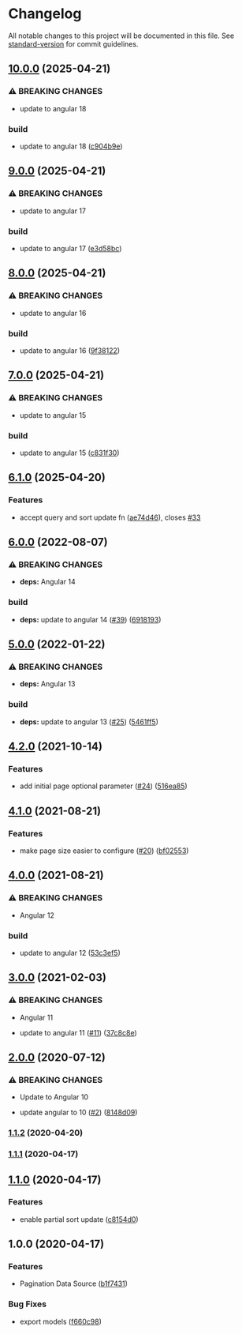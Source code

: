 # Changelog

All notable changes to this project will be documented in this file. See [standard-version](https://github.com/conventional-changelog/standard-version) for commit guidelines.

## [10.0.0](https://github.com/nilsmehlhorn/ngx-pagination-data-source/compare/v9.0.0...v10.0.0) (2025-04-21)


### ⚠ BREAKING CHANGES

* update to angular 18

### build

* update to angular 18 ([c904b9e](https://github.com/nilsmehlhorn/ngx-pagination-data-source/commit/c904b9ef6c822bd65b1996ef523d189ffc4481b3))

## [9.0.0](https://github.com/nilsmehlhorn/ngx-pagination-data-source/compare/v8.0.0...v9.0.0) (2025-04-21)


### ⚠ BREAKING CHANGES

* update to angular 17

### build

* update to angular 17 ([e3d58bc](https://github.com/nilsmehlhorn/ngx-pagination-data-source/commit/e3d58bc6966adabd3269360578c43b2ffec33214))

## [8.0.0](https://github.com/nilsmehlhorn/ngx-pagination-data-source/compare/v7.0.0...v8.0.0) (2025-04-21)


### ⚠ BREAKING CHANGES

* update to angular 16

### build

* update to angular 16 ([9f38122](https://github.com/nilsmehlhorn/ngx-pagination-data-source/commit/9f3812277a7b2b57b8ea8d18c8fadcdd689bec87))

## [7.0.0](https://github.com/nilsmehlhorn/ngx-pagination-data-source/compare/v6.1.0...v7.0.0) (2025-04-21)


### ⚠ BREAKING CHANGES

* update to angular 15

### build

* update to angular 15 ([c831f30](https://github.com/nilsmehlhorn/ngx-pagination-data-source/commit/c831f30572c2cddf470e0054ce60f456f4a0c502))

## [6.1.0](https://github.com/nilsmehlhorn/ngx-pagination-data-source/compare/v6.0.0...v6.1.0) (2025-04-20)


### Features

* accept query and sort update fn ([ae74d46](https://github.com/nilsmehlhorn/ngx-pagination-data-source/commit/ae74d46209d98291ce6b6153b565bf5b3c890e1b)), closes [#33](https://github.com/nilsmehlhorn/ngx-pagination-data-source/issues/33)

## [6.0.0](https://github.com/nilsmehlhorn/ngx-pagination-data-source/compare/v5.0.0...v6.0.0) (2022-08-07)


### ⚠ BREAKING CHANGES

* **deps:** Angular 14

### build

* **deps:** update to angular 14 ([#39](https://github.com/nilsmehlhorn/ngx-pagination-data-source/issues/39)) ([6918193](https://github.com/nilsmehlhorn/ngx-pagination-data-source/commit/69181939c63432e16b90aac25b31a86910057236))

## [5.0.0](https://github.com/nilsmehlhorn/ngx-pagination-data-source/compare/v4.2.0...v5.0.0) (2022-01-22)


### ⚠ BREAKING CHANGES

* **deps:** Angular 13

### build

* **deps:** update to angular 13 ([#25](https://github.com/nilsmehlhorn/ngx-pagination-data-source/issues/25)) ([5461ff5](https://github.com/nilsmehlhorn/ngx-pagination-data-source/commit/5461ff5aec6d234cf3324f691224523c07acbbff))

## [4.2.0](https://github.com/nilsmehlhorn/ngx-pagination-data-source/compare/v4.1.0...v4.2.0) (2021-10-14)


### Features

* add initial page optional parameter ([#24](https://github.com/nilsmehlhorn/ngx-pagination-data-source/issues/24)) ([516ea85](https://github.com/nilsmehlhorn/ngx-pagination-data-source/commit/516ea852cc4e41423e7229ded960f73d380d0503))

## [4.1.0](https://github.com/nilsmehlhorn/ngx-pagination-data-source/compare/v4.0.0...v4.1.0) (2021-08-21)


### Features

* make page size easier to configure ([#20](https://github.com/nilsmehlhorn/ngx-pagination-data-source/issues/20)) ([bf02553](https://github.com/nilsmehlhorn/ngx-pagination-data-source/commit/bf0255363af79370acc7c005f87a071b51a62d67))

## [4.0.0](https://github.com/nilsmehlhorn/ngx-pagination-data-source/compare/v3.0.0...v4.0.0) (2021-08-21)


### ⚠ BREAKING CHANGES

* Angular 12

### build

* update to angular 12 ([53c3ef5](https://github.com/nilsmehlhorn/ngx-pagination-data-source/commit/53c3ef54dd548da211db700e020234e7e64bf34d))

## [3.0.0](https://github.com/nilsmehlhorn/ngx-pagination-data-source/compare/v2.0.0...v3.0.0) (2021-02-03)


### ⚠ BREAKING CHANGES

* Angular 11

* update to angular 11 ([#11](https://github.com/nilsmehlhorn/ngx-pagination-data-source/issues/11)) ([37c8c8e](https://github.com/nilsmehlhorn/ngx-pagination-data-source/commit/37c8c8e451bd486eec620976c8cb0d6162142579))

## [2.0.0](https://github.com/nilsmehlhorn/ngx-pagination-data-source/compare/v1.1.1...v2.0.0) (2020-07-12)


### ⚠ BREAKING CHANGES

* Update to Angular 10

* update angular to 10 ([#2](https://github.com/nilsmehlhorn/ngx-pagination-data-source/issues/2)) ([8148d09](https://github.com/nilsmehlhorn/ngx-pagination-data-source/commit/8148d09985a73acfd97922620f0d26cd859b9bc6))

### [1.1.2](https://github.com/nilsmehlhorn/ngx-pagination-data-source/compare/v1.1.1...v1.1.2) (2020-04-20)

### [1.1.1](https://github.com/nilsmehlhorn/ngx-pagination-data-source/compare/v1.1.0...v1.1.1) (2020-04-17)

## [1.1.0](https://github.com/nilsmehlhorn/ngx-pagination-data-source/compare/v1.0.0...v1.1.0) (2020-04-17)


### Features

* enable partial sort update ([c8154d0](https://github.com/nilsmehlhorn/ngx-pagination-data-source/commit/c8154d0c530d40ed926ba392b3fc22e9bde8950d))

## 1.0.0 (2020-04-17)


### Features

* Pagination Data Source ([b1f7431](https://github.com/nilsmehlhorn/ngx-pagination-data-source/commit/b1f7431554aa026f4bd0f9211a95a2610226b652))


### Bug Fixes

* export models ([f660c98](https://github.com/nilsmehlhorn/ngx-pagination-data-source/commit/f660c98f042a43b97b873e9484c5284acd1d448a))
